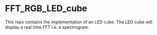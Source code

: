 # FFT_RGB_LED_cube
This repo contains the implementation of an LED cube. The LED cube will display a real time FFT i.e. a spectrogram. 
